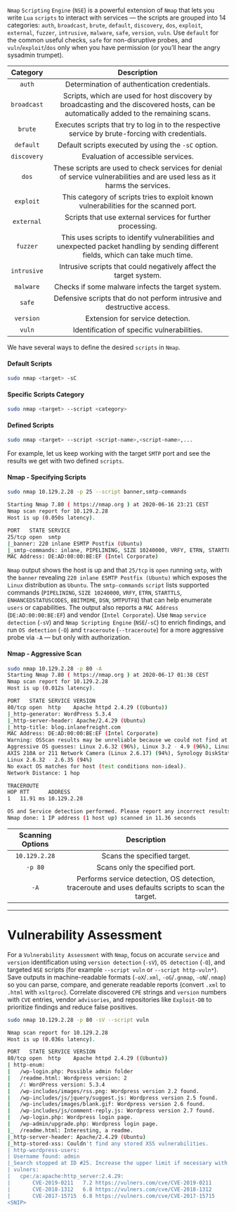 `Nmap` `Scripting` `Engine` (`NSE`) is a powerful extension of `Nmap` that lets you write `Lua` `scripts` to interact with services — the scripts are grouped into 14 categories: `auth`, `broadcast`, `brute`, `default`, `discovery`, `dos`, `exploit`, `external`, `fuzzer`, `intrusive`, `malware`, `safe`, `version`, `vuln`. Use `default` for the common useful checks, `safe` for non-disruptive probes, and `vuln`/`exploit`/`dos` only when you have permission (or you’ll hear the angry sysadmin trumpet).

| **Category** |                                                             **Description**                                                             |
| :----------: | :-------------------------------------------------------------------------------------------------------------------------------------: |
|    `auth`    |                                              Determination of authentication credentials.                                               |
| `broadcast`  | Scripts, which are used for host discovery by broadcasting and the discovered hosts, can be automatically added to the remaining scans. |
|   `brute`    |                    Executes scripts that try to log in to the respective service by brute-forcing with credentials.                     |
|  `default`   |                                           Default scripts executed by using the `-sC` option.                                           |
| `discovery`  |                                                   Evaluation of accessible services.                                                    |
|    `dos`     |       These scripts are used to check services for denial of service vulnerabilities and are used less as it harms the services.        |
|  `exploit`   |                          This category of scripts tries to exploit known vulnerabilities for the scanned port.                          |
|  `external`  |                                       Scripts that use external services for further processing.                                        |
|   `fuzzer`   |   This uses scripts to identify vulnerabilities and unexpected packet handling by sending different fields, which can take much time.   |
| `intrusive`  |                                    Intrusive scripts that could negatively affect the target system.                                    |
|  `malware`   |                                            Checks if some malware infects the target system.                                            |
|    `safe`    |                                 Defensive scripts that do not perform intrusive and destructive access.                                 |
|  `version`   |                                                    Extension for service detection.                                                     |
|    `vuln`    |                                               Identification of specific vulnerabilities.                                               |

We have several ways to define the desired `scripts` in `Nmap`.

#### Default Scripts

```bash
sudo nmap <target> -sC
```

#### Specific Scripts Category

```bash
sudo nmap <target> --script <category>
```

#### Defined Scripts

```bash
sudo nmap <target> --script <script-name>,<script-name>,...
```

For example, let us keep working with the target `SMTP` port and see the results we get with two defined `scripts`.
#### Nmap - Specifying Scripts

```bash
sudo nmap 10.129.2.28 -p 25 --script banner,smtp-commands

Starting Nmap 7.80 ( https://nmap.org ) at 2020-06-16 23:21 CEST
Nmap scan report for 10.129.2.28
Host is up (0.050s latency).

PORT   STATE SERVICE
25/tcp open  smtp
|_banner: 220 inlane ESMTP Postfix (Ubuntu)
|_smtp-commands: inlane, PIPELINING, SIZE 10240000, VRFY, ETRN, STARTTLS, ENHANCEDSTATUSCODES, 8BITMIME, DSN, SMTPUTF8,
MAC Address: DE:AD:00:00:BE:EF (Intel Corporate)
```

`Nmap` output shows the host is up and that `25/tcp` is `open` running `smtp`, with the `banner` revealing `220 inlane ESMTP Postfix (Ubuntu)` which exposes the `Linux` distribution as `Ubuntu`. The `smtp-commands` `script` lists supported commands (`PIPELINING`, `SIZE 10240000`, `VRFY`, `ETRN`, `STARTTLS`, `ENHANCEDSTATUSCODES`, `8BITMIME`, `DSN`, `SMTPUTF8`) that can help enumerate `users` or capabilities. The output also reports a `MAC Address` (`DE:AD:00:00:BE:EF`) and vendor (`Intel Corporate`). Use `Nmap` `service detection` (`-sV`) and `Nmap Scripting Engine` (`NSE`/`-sC`) to enrich findings, and run `OS detection` (`-O`) and `traceroute` (`--traceroute`) for a more aggressive probe via `-A` — but only with authorization.

#### Nmap - Aggressive Scan

```bash
sudo nmap 10.129.2.28 -p 80 -A
Starting Nmap 7.80 ( https://nmap.org ) at 2020-06-17 01:38 CEST
Nmap scan report for 10.129.2.28
Host is up (0.012s latency).

PORT   STATE SERVICE VERSION
80/tcp open  http    Apache httpd 2.4.29 ((Ubuntu))
|_http-generator: WordPress 5.3.4
|_http-server-header: Apache/2.4.29 (Ubuntu)
|_http-title: blog.inlanefreight.com
MAC Address: DE:AD:00:00:BE:EF (Intel Corporate)
Warning: OSScan results may be unreliable because we could not find at least 1 open and 1 closed port
Aggressive OS guesses: Linux 2.6.32 (96%), Linux 3.2 - 4.9 (96%), Linux 2.6.32 - 3.10 (96%), Linux 3.4 - 3.10 (95%), Linux 3.1 (95%), Linux 3.2 (95%), 
AXIS 210A or 211 Network Camera (Linux 2.6.17) (94%), Synology DiskStation Manager 5.2-5644 (94%), Netgear RAIDiator 4.2.28 (94%), 
Linux 2.6.32 - 2.6.35 (94%)
No exact OS matches for host (test conditions non-ideal).
Network Distance: 1 hop

TRACEROUTE
HOP RTT      ADDRESS
1   11.91 ms 10.129.2.28

OS and Service detection performed. Please report any incorrect results at https://nmap.org/submit/ .
Nmap done: 1 IP address (1 host up) scanned in 11.36 seconds
```

| **Scanning Options** |                                          **Description**                                           |
| :------------------: | :------------------------------------------------------------------------------------------------: |
|    `10.129.2.28`     |                                    Scans the specified target.                                     |
|       `-p 80`        |                                   Scans only the specified port.                                   |
|         `-A`         | Performs service detection, OS detection, traceroute and uses defaults scripts to scan the target. |

---

# Vulnerability Assessment

For a `Vulnerability Assessment` with `Nmap`, focus on accurate `service` and `version` identification using `version detection` (`-sV`), `OS detection` (`-O`), and targeted `NSE` scripts (for example `--script vuln` or `--script http-vuln*`). Save outputs in machine-readable formats (`-oX`/`.xml`, `-oG`/`.gnmap`, `-oN`/`.nmap`) so you can parse, compare, and generate readable reports (convert `.xml` to `.html` with `xsltproc`). Correlate discovered `CPE` strings and `version` numbers with `CVE` entries, vendor `advisories`, and repositories like `Exploit-DB` to prioritize findings and reduce false positives.

```bash
sudo nmap 10.129.2.28 -p 80 -sV --script vuln 

Nmap scan report for 10.129.2.28
Host is up (0.036s latency).

PORT   STATE SERVICE VERSION
80/tcp open  http    Apache httpd 2.4.29 ((Ubuntu))
| http-enum:
|   /wp-login.php: Possible admin folder
|   /readme.html: Wordpress version: 2
|   /: WordPress version: 5.3.4
|   /wp-includes/images/rss.png: Wordpress version 2.2 found.
|   /wp-includes/js/jquery/suggest.js: Wordpress version 2.5 found.
|   /wp-includes/images/blank.gif: Wordpress version 2.6 found.
|   /wp-includes/js/comment-reply.js: Wordpress version 2.7 found.
|   /wp-login.php: Wordpress login page.
|   /wp-admin/upgrade.php: Wordpress login page.
|_  /readme.html: Interesting, a readme.
|_http-server-header: Apache/2.4.29 (Ubuntu)
|_http-stored-xss: Couldn't find any stored XSS vulnerabilities.
| http-wordpress-users:
| Username found: admin
|_Search stopped at ID #25. Increase the upper limit if necessary with 'http-wordpress-users.limit'
| vulners:
|   cpe:/a:apache:http_server:2.4.29:
|     	CVE-2019-0211	7.2	https://vulners.com/cve/CVE-2019-0211
|     	CVE-2018-1312	6.8	https://vulners.com/cve/CVE-2018-1312
|     	CVE-2017-15715	6.8	https://vulners.com/cve/CVE-2017-15715
<SNIP>
```



